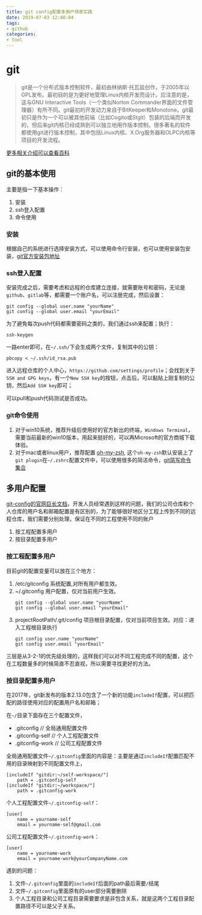 ```yaml
---
title: git config配置多用户场景实践
date: 2019-07-03 12:48:04
tags:
- github
categories: 
- tool
---
```

# git
> git是一个分布式版本控制软件，最初由林纳斯·托瓦兹创作，于2005年以GPL发布。最初目的是为更好地管理Linux内核开发而设计。应注意的是，这与GNU Interactive Tools（一个类似Norton Commander界面的文件管理器）有所不同。git最初的开发动力来自于BitKeeper和Monotone。git最初只是作为一个可以被其他前端（比如Cogito或Stgit）包装的后端而开发的，但后来git内核已经成熟到可以独立地用作版本控制。很多著名的软件都使用git进行版本控制，其中包括Linux内核、X.Org服务器和OLPC内核等项目的开发流程。

[更多相关介绍可以查看百科](https://zh.wikipedia.org/wiki/Git)

## git的基本使用
主要是指一下基本操作：
1. 安装
2. ssh登入配置
3. 命令使用

<!-- more -->

### 安装
根据自己的系统进行选择安装方式，可以使用命令行安装，也可以使用安装包安装，[git官方安装包地址](https://git-scm.com/downloads)
### ssh登入配置
安装完成之后，需要考虑和远程的仓库建立连接，就需要账号和密码，无论是`github`、`gitlab`等，都需要一个账户名，可以注册完成，然后设置：
````
git config --global user.name "yourName"
git config --global user.email "yourEmail"
````
为了避免每次push代码都需要密码之类的，我们通过ssh来配置；执行：
````
ssh-keygen
````
一路enter即可，在`~/.ssh/`下会生成两个文件，复制其中的公钥：
````
pbcopy < ~/.ssh/id_rsa.pub
````
进入远程仓库的个人中心，`https://github.com/settings/profile`；会找到关于`SSH and GPG keys`，有一个`New SSH key`的按钮，点击后，可以黏贴上刚复制的公钥，然后`Add SSH key`即可；

可以pull和push代码测试是否成功。
### git命令使用
1. 对于win10系统，推荐升级后使用好的官方新出的终端，`Windows Terminal`，需要当前最新的win10版本，用起来挺好的，可以再Microsoft的官方商城下载体验。
2. 对于mac或者linux用户，推荐配置 [oh-my-zsh](https://github.com/robbyrussell/oh-my-zsh), 这个`oh-my-zsh`默认安装上了`git plugin`在`~/.zshrc`配置文件中，可以使用很多的简洁命令，[git简写命令集合](https://github.com/robbyrussell/oh-my-zsh/blob/master/plugins/git/git.plugin.zsh)

## 多用户配置
[git-config的官网巨长文档](https://git-scm.com/docs/git-config)，开发人员经常遇到这样的问题，我们的公司仓库和个人仓库的用户名和邮箱配置是有区别的，为了能够很好地区分工程上传到不同的远程仓库，我们需要分别处理，保证在不同的工程使用不同的账户
1. 按工程配置多用户
2. 按目录配置多用户
### 按工程配置多用户
目前git的配置变量可以放在三个地方：
1. /etc/gitconfig 系统配置,对所有用户都生效。
2. ~/.gitconfig 用户配置，仅对当前用户生效。
    ````
    git config --global user.name "yourName"
    git config --global user.email "yourEmail"
    ````
3. projectRootPath/.git/config 项目根目录配置，仅对当前项目生效。对应：进入工程根目录执行
    ````
    git config user.name "yourName"
    git config user.email "yourEmail"
    ````
三层是从3-2-1的优先级处理的，这样我们可以对不同工程完成不同的配置，这个在工程数量多的时候简直不忍直视，所以需要寻找更好的方法。

### 按目录配置多用户
在2017年，git新发布的版本2.13.0包含了一个新的功能`includeIf`配置，可以把匹配的路径使用对应的配置用户名和邮箱；

在`~/`目录下面存在三个配置文件，
* .gitconfig // 全局通用配置文件
* .gitconfig-self // 个人工程配置文件
* .gitconfig-work // 公司工程配置文件

全局通用配置文件`~/.gitconfig`里面的内容是：主要是通过`includeIf`配置匹配不用的目录映射到不同配置文件上，
````
[includeIf "gitdir:~/self-workspace/"]
    path = .gitconfig-self
[includeIf "gitdir:~/workspace/"]
    path = .gitconfig-work
````

个人工程配置文件`~/.gitconfig-self`：
````
[user]
	name = yourname-self
	email = yourname-self@gmail.com
````

公司工程配置文件`~/.gitconfig-work`：
````
[user]
	name = yourname-work
	email = yourname-work@yourCompanyName.com
````

遇到的问题：
1. 文件`~/.gitconfig`里面的`includeIf`后面的path最后需要`/`结尾
2. 文件`~/.gitconfig`里面原有的user部分需要删除
3. 个人工程目录和公司工程目录需要要求是非包含关系，就是这两个工程目录配置路径不可以是父子关系。
